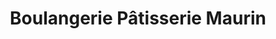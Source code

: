 ---
title: "Boulangerie Pâtisserie Maurin"
url: /condat/boulangerie-patisserie-maurin/
shop: Bäckerei
---